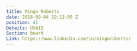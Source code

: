 ```yaml
---
title: Mingo Roberts
date: 2018-09-04 19:13:00 Z
position: 41
Details: USAID
Section: board
Link: https://www.linkedin.com/in/mingoroberts/
---
```



